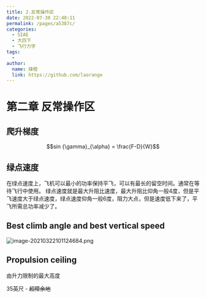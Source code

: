```yaml
---
title: 2.反常操作区
date: 2022-07-30 22:48:11
permalink: /pages/a5387c/
categories:
  - SIAE
  - 大四下
  - 飞行力学
tags:
  - 
author: 
  name: 辣橙
  link: https://github.com/laorange
---
```

# 第二章 反常操作区

## 爬升梯度

$$sin {\gamma}_{\alpha} = \frac{F-D}{W}$$



## 绿点速度

在绿点速度上，飞机可以最小的功率保持平飞，可以有最长的留空时间。通常在等待飞行中使用。
绿点速度就是最大升阻比速度，最大升阻比仰角一般4度，但是平飞速度大于绿点速度，绿点速度仰角一般6度，阻力大点，但是速度低下来了，平飞所需总功率减少了。



## Best climb angle and best vertical speed

<img :src="$withBase('/img/SIAE/大四下/飞行力学/image-20210322101124684.png')" alt="image-20210322101124684.png">



## Propulsion ceiling

由升力限制的最大高度



35英尺 - ~~超障余地~~
